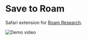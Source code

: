 # Save to Roam
Safari extension for [Roam Research](https://roamresearch.com).

![Demo video](https://user-images.githubusercontent.com/794591/122137002-f85e6a80-ce43-11eb-8797-ac215cb9c360.gif)

